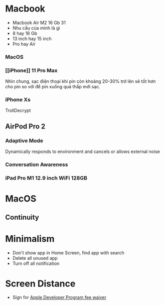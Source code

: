 # Macbook

- Macbook Air M2 16 Gb 31
- Nhu cầu của mình là gì
- 8 hay 16 Gb
- 13 inch hay 15 inch 
- Pro hay Air

### MacOS

### [[iPhone]] 11 Pro Max

Nhìn chung, sạc điện thoại khi pin còn khoảng 20-30% trở lên sẽ tốt hơn cho pin so với để pin xuống quá thấp mới sạc.
### iPhone Xs

TrollDecrypt

## AirPod Pro 2

### Adaptive Mode

Dynamically responds to environment and cancels or allows external noise

### Conversation Awareness
### iPad Pro M1 12.9 inch WiFi 128GB

# MacOS

## Continuity

# Minimalism

- Don't show app in Home Screen, find app with search
- Delete all unused app
- Turn off all notification

# Screen Distance

- Sign for [Apple Developer Program fee waiver](https://developer.apple.com/support/fee-waiver/)